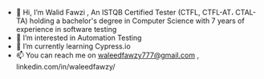 - 👋 Hi, I’m Walid Fawzi , An ISTQB Certified Tester (CTFL, CTFL-AT، CTAL-TA) holding a bachelor's degree in Computer Science with 7 years of experience in software testing
- 👀 I’m interested in Automation Testing
- 🌱 I’m currently learning Cypress.io
- 📫 You can reach me on waleedfawzy777@gmail.com , linkedin.com/in/waleedfawzy/

<!---
WalidFawzi/WalidFawzi is a ✨ special ✨ repository because its `README.md` (this file) appears on your GitHub profile.
You can click the Preview link to take a look at your changes.
--->
